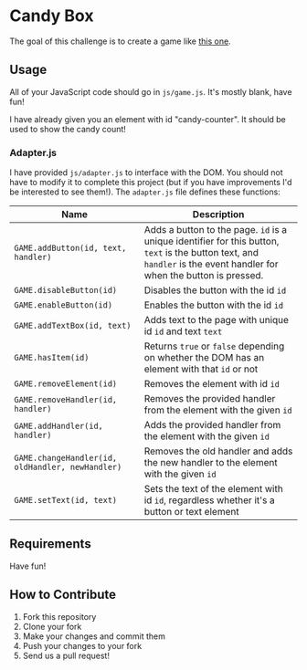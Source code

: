 # Candy Box

The goal of this challenge is to create a game like [this one](http://candies.aniwey.net/).

## Usage

All of your JavaScript code should go in `js/game.js`. It's mostly blank, have fun!

I have already given you an element with id "candy-counter". It should be used to show the candy count!

### Adapter.js

I have provided `js/adapter.js` to interface with the DOM. You should not have to modify it to complete this project (but if you have improvements I'd be interested to see them!). The `adapter.js` file defines these functions:

| Name | Description |
|------|-------------|
| `GAME.addButton(id, text, handler)` | Adds a button to the page. `id` is a unique identifier for this button, `text` is the button text, and `handler` is the event handler for when the button is pressed. |
| `GAME.disableButton(id)` | Disables the button with the id `id` |
| `GAME.enableButton(id)` | Enables the button with the id `id` |
| `GAME.addTextBox(id, text)` | Adds text to the page with unique id `id` and text `text` |
| `GAME.hasItem(id)` | Returns `true` or `false` depending on whether the DOM has an element with that `id` or not |
| `GAME.removeElement(id)` | Removes the element with id `id` |
| `GAME.removeHandler(id, handler)` | Removes the provided handler from the element with the given `id` |
| `GAME.addHandler(id, handler)` | Adds the provided handler from the element with the given `id` |
| `GAME.changeHandler(id, oldHandler, newHandler)` | Removes the old handler and adds the new handler to the element with the given `id` |
| `GAME.setText(id, text)` | Sets the text of the element with id `id`, regardless whether it's a button or text element |

## Requirements

Have fun!

## How to Contribute

1. Fork this repository
2. Clone your fork
3. Make your changes and commit them
4. Push your changes to your fork
5. Send us a pull request!
